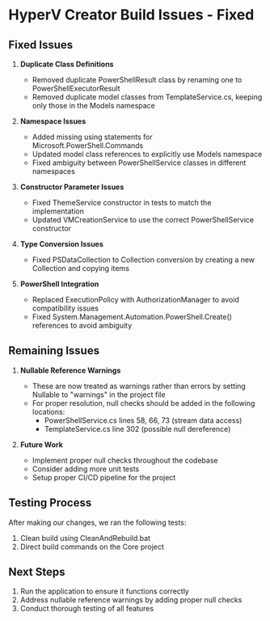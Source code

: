 # HyperV Creator Build Issues - Fixed

## Fixed Issues

1. **Duplicate Class Definitions**
   - Removed duplicate PowerShellResult class by renaming one to PowerShellExecutorResult
   - Removed duplicate model classes from TemplateService.cs, keeping only those in the Models namespace

2. **Namespace Issues**
   - Added missing using statements for Microsoft.PowerShell.Commands
   - Updated model class references to explicitly use Models namespace
   - Fixed ambiguity between PowerShellService classes in different namespaces

3. **Constructor Parameter Issues**
   - Fixed ThemeService constructor in tests to match the implementation
   - Updated VMCreationService to use the correct PowerShellService constructor

4. **Type Conversion Issues**
   - Fixed PSDataCollection to Collection conversion by creating a new Collection and copying items

5. **PowerShell Integration**
   - Replaced ExecutionPolicy with AuthorizationManager to avoid compatibility issues
   - Fixed System.Management.Automation.PowerShell.Create() references to avoid ambiguity

## Remaining Issues

1. **Nullable Reference Warnings**
   - These are now treated as warnings rather than errors by setting Nullable to "warnings" in the project file
   - For proper resolution, null checks should be added in the following locations:
     - PowerShellService.cs lines 58, 66, 73 (stream data access)
     - TemplateService.cs line 302 (possible null dereference)

2. **Future Work**
   - Implement proper null checks throughout the codebase
   - Consider adding more unit tests
   - Setup proper CI/CD pipeline for the project

## Testing Process

After making our changes, we ran the following tests:
1. Clean build using CleanAndRebuild.bat
2. Direct build commands on the Core project

## Next Steps

1. Run the application to ensure it functions correctly
2. Address nullable reference warnings by adding proper null checks
3. Conduct thorough testing of all features 